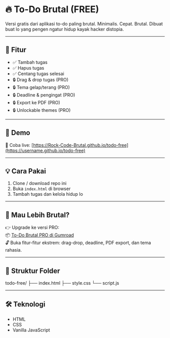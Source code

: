 # 🔥 To-Do Brutal (FREE)

Versi gratis dari aplikasi to-do paling brutal. Minimalis. Cepat. Brutal. Dibuat buat lo yang pengen ngatur hidup kayak hacker distopia.

---

## 🧠 Fitur

- ✅ Tambah tugas
- ✅ Hapus tugas
- ✅ Centang tugas selesai
- 🔒 Drag & drop tugas (PRO)
- 🔒 Tema gelap/terang (PRO)
- 🔒 Deadline & pengingat (PRO)
- 🔒 Export ke PDF (PRO)
- 🔒 Unlockable themes (PRO)

---

## 🚀 Demo

📲 Coba live: [https://Rock-Code-Brutal.github.io/todo-free](https://username.github.io/todo-free)

---

## 💡 Cara Pakai

1. Clone / download repo ini
2. Buka `index.html` di browser
3. Tambah tugas dan kelola hidup lo

---

## 🧨 Mau Lebih Brutal?

👉 Upgrade ke versi PRO:  
📦 [To-Do Brutal PRO di Gumroad](https://gumroad.com/l/todopro)  
🔓 Buka fitur-fitur ekstrem: drag-drop, deadline, PDF export, dan tema rahasia.

---

## 📂 Struktur Folder

todo-free/
├── index.html
├── style.css
└── script.js


---

## 🛠️ Teknologi

- HTML
- CSS
- Vanilla JavaScript
